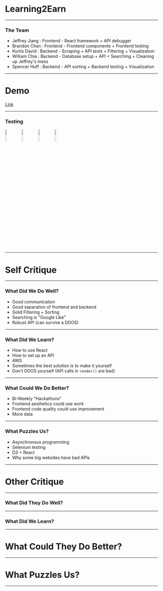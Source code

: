 # Learning2Earn



---

### The Team

- Jeffrey Jiang : Frontend - React framework + API debugger
- Brandon Chan : Frontend - Frontend components + Frontend testing
- Kurtis David : Backend - Scraping + API tests + Filtering + Visualization
- William Chia : Backend - Database setup + API + Searching + Cleaning up Jeffrey's mess
- Spencer Huff : Backend - API sorting + Backend testing + Visualization

---

# Demo

[Link](http://learning2earn.me)

---

### Testing

<img src="https://i.imgur.com/QIXphto.jpg" width="10%" heigh ="10%"/>
<img src="https://i.imgur.com/FLVkLks.png" width="10%" heigh ="10%"/>
<img src="https://i.imgur.com/EwwWznE.png" width="10%" heigh ="10%"/>
<img src="https://i.imgur.com/DclOg50.png" width="10%" heigh ="10%"/>

---

# Self Critique

---

### What Did We Do Well?

- Good communication
- Good separation of frontend and backend
- Solid Filtering + Sorting
- Searching is "Google Like"
- Robust API (can survive a DDOS)

---

### What Did We Learn?

- How to use React
- How to set up an API
- AWS
- Sometimes the best solution is to make it yourself
- Don't DDOS yourself (API calls in `render()` are bad)

---

### What Could We Do Better?

- Bi-Weekly "Hackathons"
- Frontend aesthetics could use work
- Frontend code quality could use improvement
- More data

---

### What Puzzles Us?

- Asynchronous programming
- Selenium testing
- D3 + React
- Why some big websites have bad APIs

---

# Other Critique

---

### What Did They Do Well?

---

### What Did We Learn?

---

# What Could They Do Better?

---

# What Puzzles Us?

---
